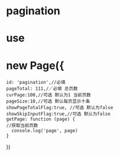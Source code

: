 # pagination
# use
# new Page({
    id: 'pagination',//必填
    pageTotal: 111,/／必填 总页数
    curPage:100,//可选 默认为1 当前页数
    pageSize:10,//可选 默认每页显示十条
    showPageTotalFlag:true, //可选 默认为false
    showSkipInputFlag:true,//可选 默认为false
    getPage: function (page) {
    //获取当前页数
      console.log('page', page)
    }
 })